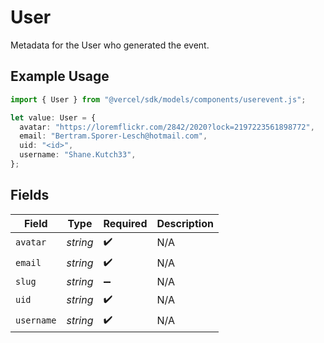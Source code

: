 # User

Metadata for the User who generated the event.

## Example Usage

```typescript
import { User } from "@vercel/sdk/models/components/userevent.js";

let value: User = {
  avatar: "https://loremflickr.com/2842/2020?lock=2197223561898772",
  email: "Bertram.Sporer-Lesch@hotmail.com",
  uid: "<id>",
  username: "Shane.Kutch33",
};
```

## Fields

| Field              | Type               | Required           | Description        |
| ------------------ | ------------------ | ------------------ | ------------------ |
| `avatar`           | *string*           | :heavy_check_mark: | N/A                |
| `email`            | *string*           | :heavy_check_mark: | N/A                |
| `slug`             | *string*           | :heavy_minus_sign: | N/A                |
| `uid`              | *string*           | :heavy_check_mark: | N/A                |
| `username`         | *string*           | :heavy_check_mark: | N/A                |